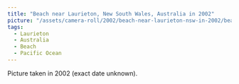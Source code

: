 ```yaml
---
title: "Beach near Laurieton, New South Wales, Australia in 2002"
picture: "/assets/camera-roll/2002/beach-near-laurieton-nsw-in-2002/beach-near-laurieton-nsw-in-2002.jpg"
tags:
  - Laurieton
  - Australia
  - Beach
  - Pacific Ocean
---
```

Picture taken in 2002 (exact date unknown).